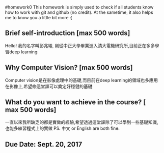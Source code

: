 #homework0
This homework is simply used to check if all students know how to work with git and github (no credit).
At the sametime, it also helps me to know you a little bit more :)

## Brief self-introduction [max 500 words]
Hello! 我的名字叫彭兆翊, 剛從中正大學畢業進入清大電機研究所,目前正在多多學習deep learning
## Why Computer Vision? [max 500 words]
Computer vision是在影像處理中的基礎,而目前在deep learning的領域也多應用在影像上,希望修這堂課可以奠定好穩健的基礎
## What do you want to achieve in the course? [ max 500 words]
一直以來我所缺乏的都是實做的經驗,希望透過這堂課除了可以學到一些基礎知識,也能多練習程式上的實做
PS. 中文 or English are both fine.

## Due Date: Sept. 20, 2017
